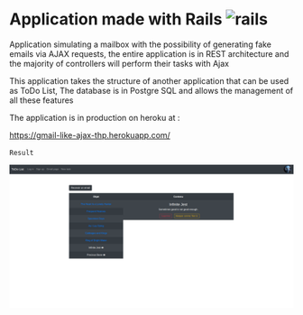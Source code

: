 # Application made with Rails <img src="https://camo.githubusercontent.com/7111c55c0ce34f556c564bd9f569a5e2f9883e2b/68747470733a2f2f64657669636f6e732e6769746875622e696f2f64657669636f6e2f64657669636f6e2e6769742f69636f6e732f7261696c732f7261696c732d6f726967696e616c2d776f72646d61726b2e737667" alt="rails" width="20" height="20" data-canonical-src="https://devicons.github.io/devicon/devicon.git/icons/rails/rails-original-wordmark.svg" style="max-width:100%;"> 

Application simulating a mailbox with the possibility of generating fake emails via AJAX requests, the entire application is in REST architecture and the majority of controllers will perform their tasks with Ajax

This application takes the structure of another application that can be used as ToDo List, The database is in Postgre SQL and allows the management of all these features

The application is in production on heroku at :

https://gmail-like-ajax-thp.herokuapp.com/

```
Result
```

![Alt text](app/assets/images/Gmaillike.png?raw=true "resultGmailLike")

